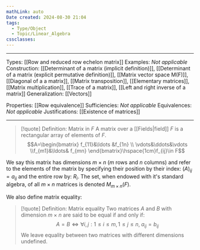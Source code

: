 ```yaml
---
mathLink: auto
Date created: 2024-08-30 21:04
tags:
  - Type/Object
  - Topic/Linear_Algebra
cssclasses:
---
```


---  

Types: [[Row and reduced row echelon matrix]]
Examples: _Not applicable_
Construction: [[Determinant of a matrix (implicit definition)]], [[Determinant of a matrix (explicit permutative definition)]], [[Matrix vector space M(F)]], [[Diagonal of a a matrix]], [[Matrix transposition]], [[Elementary matrices]], [[Matrix multiplication]], [[Trace of a matrix]], [[Left and right inverse of a matrix]]
Generalization: [[Vectors]]

Properties: [[Row equivalence]]
Sufficiencies: _Not applicable_
Equivalences: _Not applicable_
Justifications: [[Existence of matrices]]

---

> [!quote] Definition: Matrix in $F$
> A matrix over a [[Fields|field]] $F$ is a rectangular array of elements of $F$.
> $$A=\begin{bmatrix} f_{11}&\ldots &f_{1n} \\ \vdots&\ddots&\vdots \\f_{m1}&\ldots& f_{mn}  \end{bmatrix}\hspace{1cm}f_{ij}\in F$$

We say this matrix has dimensions $m\times n$ ($m$ rows and $n$ columns) and refer to the elements of the matrix by specifying their position by their index: $(A)_{ij}=a_{ij}$ and the entire row by: $R_{i}$. The set, when endowed with it's standard algebra, of all $m\times n$ matrices is denoted $M_{m\times n}(F)$.

We also define matrix equality:

>[!quote] Definition: Matrix equality
>Two matrices $A$ and $B$ with dimension $m\times n$ are said to be equal if and only if: $$A=B\iff \forall i,j:1\leq i\leq m, 1\leq j\leq n,\; a_{ij}=b_{ij}$$
>We leave equality between two matrices with different dimensions undefined.



